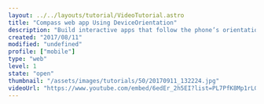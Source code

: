 ```yaml
---
layout: ../../layouts/tutorial/VideoTutorial.astro
title: "Compass web app Using DeviceOrientation"
description: "Build interactive apps that follow the phone’s orientation and more using the DeviceOrientation Specification in your Tizen app.\n\nJoin us as we demonstrate this in the code and in a sample app inside the Tizen Web Simulator."
created: "2017/08/11"
modified: "undefined"
profile: ["mobile"]
type: "web"
level: 1
state: "open"
thumbnail: "/assets/images/tutorials/50/20170911_132224.jpg"
videoUrl: "https://www.youtube.com/embed/6edEr_2h5EI?list=PL7PfK8Mp1rLGQ9cqTveiQzmQ-1MQJWMY1"
---
```

